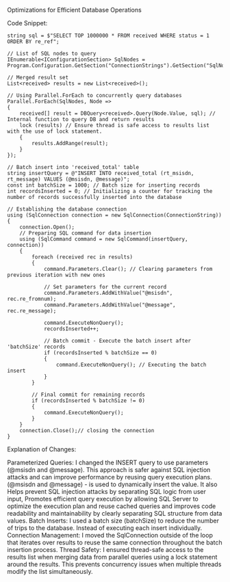 Optimizations for Efficient Database Operations

Code Snippet:


    string sql = $"SELECT TOP 1000000 * FROM received WHERE status = 1 ORDER BY re_ref";

    // List of SQL nodes to query
    IEnumerable<IConfigurationSection> SqlNodes = Program.Configuration.GetSection("ConnectionStrings").GetSection("SqlNodes").GetChildren();

    // Merged result set
    List<received> results = new List<received>();

    // Using Parallel.ForEach to concurrently query databases
    Parallel.ForEach(SqlNodes, Node =>
    {
        received[] result = DBQuery<received>.Query(Node.Value, sql); // Internal function to query DB and return results
        lock (results) // Ensure thread is safe access to results list with the use of lock statement.
        {
            results.AddRange(result);
        }
    });

    // Batch insert into 'received_total' table
    string insertQuery = @"INSERT INTO received_total (rt_msisdn, rt_message) VALUES (@msisdn, @message)";
    const int batchSize = 1000; // Batch size for inserting records
    int recordsInserted = 0; // Initializing a counter for tracking the number of records successfully inserted into the database

    // Establishing the database connection
    using (SqlConnection connection = new SqlConnection(ConnectionString))
    {
        connection.Open();
        // Preparing SQL command for data insertion
        using (SqlCommand command = new SqlCommand(insertQuery, connection))
        {
            foreach (received rec in results)
            {
                command.Parameters.Clear(); // Clearing parameters from previous iteration with new ones

                // Set parameters for the current record
                command.Parameters.AddWithValue("@msisdn", rec.re_fromnum);
                command.Parameters.AddWithValue("@message", rec.re_message);

                command.ExecuteNonQuery();
                recordsInserted++;

                // Batch commit - Execute the batch insert after 'batchSize' records
                if (recordsInserted % batchSize == 0)
                {
                    command.ExecuteNonQuery(); // Executing the batch insert
                }
            }

            // Final commit for remaining records
            if (recordsInserted % batchSize != 0)
            {
                command.ExecuteNonQuery();
            }
        }
        connection.Close();// closing the connection
    }



Explanation of Changes:

Parameterized Queries:
        I changed the INSERT query to use parameters (@msisdn and @message). This approach is safer against SQL injection attacks and can improve performance by reusing query execution plans.
        (@msisdn and @message) - is used to dynamically insert the value. It also Helps prevent SQL injection attacks by separating SQL logic from user input, Promotes efficient query execution by allowing SQL Server to optimize the execution plan and reuse cached queries and improves code readability and maintainability by clearly separating SQL structure from data values.
Batch Inserts:
        I used a batch size (batchSize) to reduce the number of trips to the database. Instead of executing each insert individually.
Connection Management:
        I moved the SqlConnection outside of the loop that iterates over results to reuse the same connection throughout the batch insertion process.
Thread Safety:
        I ensured thread-safe access to the results list when merging data from parallel queries using a lock statement around the results. This prevents concurrency issues when multiple threads modify the list simultaneously.

